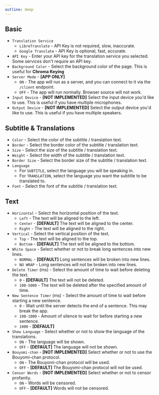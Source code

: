 ```yaml
---
outline: deep
---
```


## Basic
- `Translation Service`
  - `LibreTranslate` - API Key is not required, slow, inaccurate.
  - `Google Translate` - API Key is optional, fast, accurate.
- `API Key` - Enter your API key for the translation service you selected. Some services don't require an API key.
- `Background Color` - Select the background color of the page. This is useful for **Chroma Keying**
- `Server Mode` - **[APP ONLY]**
  - `ON` - The app will run as a server, and you can connect to it via the `/client` endpoint.
  - `OFF` - The app will run normally. Browser source will not work.
- `Input Device` - **[NOT IMPLEMENTED]** Select the input device you'd like to use. This is useful if you have multiple microphones.
- `Output Device` - **[NOT IMPLEMENTED]** Select the output device you'd like to use. This is useful if you have multiple speakers.


## Subtitle & Translations
- `Color` - Select the color of the subtitle / translation text.
- `Border` - Select the border color of the subtitle / translation text.
- `Size` - Select the size of the subtitle / translation text.
- `Weight` - Select the width of the subtitle / translation text.
- `Border Size` - Select the border size of the subtitle / translation text.
- `Language`
  - For `SUBTITLE`, select the language you will be speaking in.
  - For `TRANSLATION`, select the language you want the subtitle to be translated to.
- `Font` - Select the font of the subtitle / translation text.


## Text
- `Horizontal` - Select the horizontal position of the text.
  - `Left` - The text will be aligned to the left.
  - `Center` - **[DEFAULT]** The text will be aligned to the center.
  - `Right` - The text will be aligned to the right.
- `Vertical` - Select the vertical position of the text.
  - `Top` - The text will be aligned to the top.
  - `Bottom` - **[DEFAULT]** The text will be aligned to the bottom.
- `White Space` - Select whether or not to break long sentences into new lines.
  - `NORMAL` - **[DEFAULT]** Long sentences will be broken into new lines.
  - `NO WRAP` - Long sentences will not be broken into new lines.
- `Delete Timer` (ms) - Select the amount of time to wait before deleting the text.
  - `0` - **[DEFAULT]** The text will not be deleted.
  - `100-5000` - The text will be deleted after the specified amount of time.
- `New Sentence Timer` (ms) - Select the amount of time to wait before starting a new sentence.
  - `0` - Wait until the server detects the end of a sentence. This may break the app.
  - `100-1000` - Amount of silence to wait for before starting a new sentence.
  - `1000` - **[DEFAULT]**
- `Show Language` - Select whether or not to show the language of the translations.
  - `ON` - The language will be shown.
  - `OFF` - **[DEFAULT]** The language will not be shown.
- `Bouyomi-chan` - **[NOT IMPLEMENTED]** Select whether or not to use the Bouyomi-chan protocol.
  - `ON` - The Bouyomi-chan protocol will be used.
  - `OFF` - **[DEFAULT]** The Bouyomi-chan protocol will not be used.
- `Censor Words` - **[NOT IMPLEMENTED]** Select whether or not to censor profanity.
  - `ON` - Words will be censored.
  - `OFF` - **[DEFAULT]** Words will not be censored.
  
